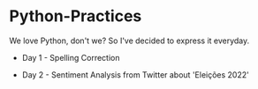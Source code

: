 # Python-Practices
We love Python, don't we? So I've decided to express it everyday.


- Day 1 - Spelling Correction

- Day 2 - Sentiment Analysis from Twitter about 'Eleições 2022'
